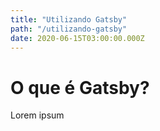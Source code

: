 ```yaml
---
title: "Utilizando Gatsby"
path: "/utilizando-gatsby"
date: 2020-06-15T03:00:00.000Z
---
```


# O que é Gatsby?

Lorem ipsum
